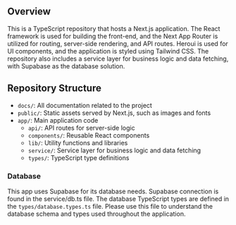 ## Overview

This is a TypeScript repository that hosts a Next.js application. The React framework is used for building the front-end, and the Next App Router is utilized for routing, server-side rendering, and API routes. Heroui is used for UI components, and the application is styled using Tailwind CSS. The repository also includes a service layer for business logic and data fetching, with Supabase as the database solution.

## Repository Structure
- `docs/`: All documentation related to the project
- `public/`: Static assets served by Next.js, such as images and fonts
- `app/`: Main application code
  - `api/`: API routes for server-side logic
  - `components/`: Reusable React components
  - `lib/`: Utility functions and libraries
  - `service/`: Service layer for business logic and data fetching
  - `types/`: TypeScript type definitions

### Database
This app uses Supabase for its database needs. Supabase connection is found in the service/db.ts file. The database TypeScript types are defined in the `types/database.types.ts` file. Please use this file to understand the database schema and types used throughout the application.
